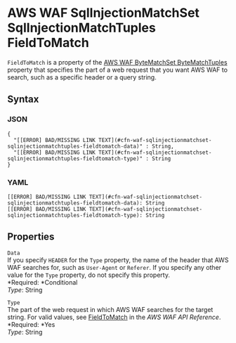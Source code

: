 # AWS WAF SqlInjectionMatchSet SqlInjectionMatchTuples FieldToMatch<a name="aws-properties-waf-sqlinjectionmatchset-sqlinjectionmatchtuples-fieldtomatch"></a>

`FieldToMatch` is a property of the [AWS WAF ByteMatchSet ByteMatchTuples](aws-properties-waf-bytematchset-bytematchtuples.md) property that specifies the part of a web request that you want AWS WAF to search, such as a specific header or a query string\.

## Syntax<a name="w3ab2c21c14e1657b5"></a>

### JSON<a name="aws-properties-waf-sqlinjectionmatchset-sqlinjectionmatchtuples-fieldtomatch-syntax.json"></a>

```
{
  "[[ERROR] BAD/MISSING LINK TEXT](#cfn-waf-sqlinjectionmatchset-sqlinjectionmatchtuples-fieldtomatch-data)" : String,
  "[[ERROR] BAD/MISSING LINK TEXT](#cfn-waf-sqlinjectionmatchset-sqlinjectionmatchtuples-fieldtomatch-type)" : String
}
```

### YAML<a name="aws-properties-waf-sqlinjectionmatchset-sqlinjectionmatchtuples-fieldtomatch-syntax.yaml"></a>

```
[[ERROR] BAD/MISSING LINK TEXT](#cfn-waf-sqlinjectionmatchset-sqlinjectionmatchtuples-fieldtomatch-data): String
[[ERROR] BAD/MISSING LINK TEXT](#cfn-waf-sqlinjectionmatchset-sqlinjectionmatchtuples-fieldtomatch-type): String
```

## Properties<a name="w3ab2c21c14e1657b7"></a>

`Data`  
If you specify `HEADER` for the `Type` property, the name of the header that AWS WAF searches for, such as `User-Agent` or `Referer`\. If you specify any other value for the `Type` property, do not specify this property\.  
*Required: *Conditional  
*Type*: String

`Type`  
The part of the web request in which AWS WAF searches for the target string\. For valid values, see [FieldToMatch](http://docs.aws.amazon.com/waf/latest/APIReference/API_FieldToMatch.html) in the *AWS WAF API Reference*\.  
*Required: *Yes  
*Type*: String